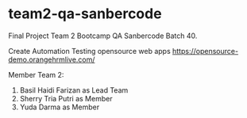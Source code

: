# team2-qa-sanbercode
Final Project Team 2 Bootcamp QA Sanbercode Batch 40.

Create Automation Testing opensource web apps https://opensource-demo.orangehrmlive.com/ 

Member Team 2:
1. Basil Haidi Farizan as Lead Team
2. Sherry Tria Putri as Member
3. Yuda Darma as Member
